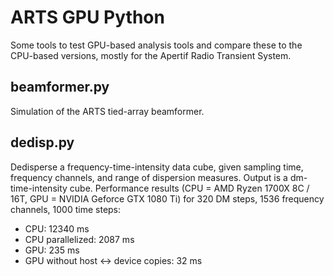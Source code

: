 # ARTS GPU Python
Some tools to test GPU-based analysis tools and compare these to the CPU-based versions, mostly for the Apertif Radio Transient System.


## beamformer.py
Simulation of the ARTS tied-array beamformer.


## dedisp.py
Dedisperse a frequency-time-intensity data cube, given sampling time, frequency channels, and range of dispersion measures.
Output is a dm-time-intensity cube.
Performance results (CPU = AMD Ryzen 1700X 8C / 16T, GPU = NVIDIA Geforce GTX 1080 Ti) for 320 DM steps, 1536 frequency channels, 1000 time steps:
* CPU: 12340 ms
* CPU parallelized: 2087 ms
* GPU: 235 ms
* GPU without host <-> device copies: 32 ms
